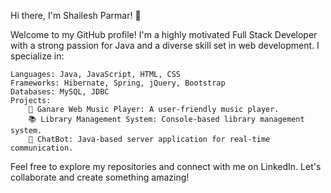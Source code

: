 Hi there, I'm Shailesh Parmar! 👋

Welcome to my GitHub profile! I'm a highly motivated Full Stack Developer with a strong passion for Java and a diverse skill set in web development. I specialize in:

    Languages: Java, JavaScript, HTML, CSS
    Frameworks: Hibernate, Spring, jQuery, Bootstrap
    Databases: MySQL, JDBC
    Projects:
        🎵 Ganare Web Music Player: A user-friendly music player.
        📚 Library Management System: Console-based library management system.
        🤖 ChatBot: Java-based server application for real-time communication.

Feel free to explore my repositories and connect with me on LinkedIn. Let's collaborate and create something amazing!
